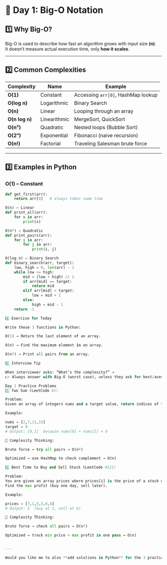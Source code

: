 # 📍 Day 1: Big-O Notation

## 1️⃣ Why Big-O?

Big-O is used to describe how fast an algorithm grows with input size **(n)**.  
It doesn’t measure actual execution time, only **how it scales**.

---

## 2️⃣ Common Complexities

| Complexity | Name         | Example                                |
|------------|-------------|----------------------------------------|
| **O(1)**   | Constant     | Accessing `arr[0]`, HashMap lookup     |
| **O(log n)** | Logarithmic | Binary Search                         |
| **O(n)**   | Linear       | Looping through an array               |
| **O(n log n)** | Linearithmic | MergeSort, QuickSort              |
| **O(n²)**  | Quadratic    | Nested loops (Bubble Sort)             |
| **O(2ⁿ)**  | Exponential  | Fibonacci (naive recursion)            |
| **O(n!)**  | Factorial    | Traveling Salesman brute force         |

---

## 3️⃣ Examples in Python

### O(1) – Constant
```python
def get_first(arr):
    return arr[0]   # always takes same time

O(n) – Linear
def print_all(arr):
    for x in arr:
        print(x)

O(n²) – Quadratic
def print_pairs(arr):
    for i in arr:
        for j in arr:
            print(i, j)

O(log n) – Binary Search
def binary_search(arr, target):
    low, high = 0, len(arr) - 1
    while low <= high:
        mid = (low + high) // 2
        if arr[mid] == target:
            return mid
        elif arr[mid] < target:
            low = mid + 1
        else:
            high = mid - 1
    return -1

4️⃣ Exercise for Today

Write these 3 functions in Python:

O(1) → Return the last element of an array.

O(n) → Find the maximum element in an array.

O(n²) → Print all pairs from an array.

5️⃣ Interview Tip

When interviewer asks: “What’s the complexity?” →
👉 Always answer with Big-O (worst case), unless they ask for best/average.

Day 1 Practice Problems
1️⃣ Two Sum (LeetCode #1)

Problem:
Given an array of integers nums and a target value, return indices of the two numbers that add up to the target.

Example:

nums = [2,7,11,15]
target = 9
# Output: [0,1]  because nums[0] + nums[1] = 9

📌 Complexity Thinking:

Brute force → try all pairs → O(n²)

Optimized → use HashMap to check complement → O(n)

2️⃣ Best Time to Buy and Sell Stock (LeetCode #121)

Problem:
You are given an array prices where prices[i] is the price of a stock on day i.
Find the max profit (buy one day, sell later).

Example:

prices = [7,1,5,3,6,4]
# Output: 5  (buy at 1, sell at 6)

📌 Complexity Thinking:

Brute force → check all pairs → O(n²)

Optimized → track min price + max profit in one pass → O(n)


---

Would you like me to also **add solutions in Python** for the 3 practice functions (`O(1), O(n), O(n²)`) and the **Two Sum & Stock Problem** so the GitHub file becomes a mini learning + coding notebook